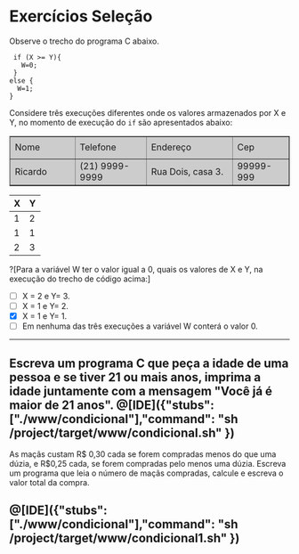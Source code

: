 # Exercícios Seleção

Observe o trecho do programa C abaixo.
``` 
 if (X >= Y){
   W=0;
 }  
else { 
  W=1;
}
```
Considere três execuções diferentes onde os valores armazenados por X e Y, no momento de execução do ```if``` são apresentados abaixo:
<table width="467" border="1px" bgcolor="#CCC">
  <tr>
    <td width="101" height="40">Nome</td>
    <td width="113">Telefone</td>
    <td width="140">Endereço</td>
    <td width="85">Cep</td>
  </tr>
  <tr>
    <td height="40">Ricardo</td>
    <td>(21) 9999-9999</td>
    <td>Rua Dois, casa 3.</td>
    <td>99999-999</td>
  </tr>
</table>


| X | Y |
|---|---|
| 1 | 2 |
| 1 | 1 |
| 2 | 3 |

?[Para a variável W ter o valor igual a 0, quais os valores de X e Y, na execução do trecho de código acima:]
-[ ] X = 2 e Y= 3.
-[ ] X = 1 e Y= 2.
-[x] X = 1 e Y= 1.
-[ ] Em nenhuma das três execuções a variável W conterá o valor 0.
----

Escreva um programa C que peça a idade de uma pessoa e se tiver 21 ou mais anos, imprima a idade juntamente com a mensagem "Você já é maior de 21 anos".
@[IDE]({"stubs": ["./www/condicional"],"command": "sh /project/target/www/condicional.sh"
})
---
As maçãs custam R$ 0,30 cada se forem compradas menos do que uma dúzia, e R$0,25 cada, se forem compradas pelo menos uma dúzia. Escreva um programa que leia o número de maçãs compradas, calcule e escreva o valor total da compra.

@[IDE]({"stubs": ["./www/condicional"],"command": "sh /project/target/www/condicional1.sh"
})
---
